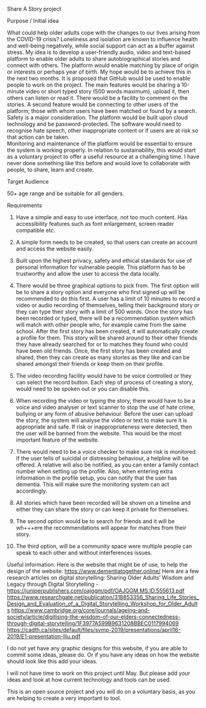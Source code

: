 Share A Story project

Purpose / Initial idea

What could help older adults cope with the changes to our lives arising from the COVID-19 crisis?  Loneliness and isolation are known to influence health and well-being negatively, while social support can act as a buffer against stress.  My idea is to develop a user-friendly audio, video and text-based platform to enable older adults to share autobiographical stories and connect with others. The platform would enable matching by place of origin or interests or perhaps year of birth. My hope would be to achieve this in the next two months.  It is proposed that GitHub would be used to enable people to work on the project.
The main features would be sharing a 10-minute video or short typed story (500 words maximum), upload it, then others can listen or read it. There would be a facility to comment on the stories.   A second feature would be connecting to other users of the platform; those with whom users have been matched or found by a search. 
Safety is a major consideration. The platform would be built upon cloud technology and be password-protected. The software would need to recognise hate speech, other inappropriate content or if users are at risk so that action can be taken.  
Monitoring and maintenance of the platform would be essential to ensure the system is working properly.  In relation to sustainability, this would start as a voluntary project to offer a useful resource at a challenging time.
I have never done something like this before and would love to collaborate with people, to share, learn and create.  

Target Audience

50+ age range and be suitable for all genders. 

Requirements 
1.	Have a simple and easy to use interface, not too much content. Has accessibility features such as font enlargement, screen reader compatible etc. 

2.	A simple form needs to be created, so that users can create an account and access the website easily. 

3.	Built upon the highest privacy, safety and ethical standards for use of personal information for vulnerable people. This platform has to be trustworthy and allow the user to access the data locally. 

4.	There would be three graphical options to pick from. The first option will be to share a story option and everyone who first signed up will be recommended to do this first. A user has a limit of 10 minutes to record a video or audio recording of themselves, telling their background story or they can type their story with a limit of 500 words. Once the story has been recorded or typed, there will be a recommendation system which will match with other people who, for example came from the same school. After the first story has been created, it will automatically create a profile for them. This story will be shared around to their other friends they have already searched for or to matches they found who could have been old friends. Once, the first story has been created and shared, then they can create as many stories as they like and can be shared amongst their friends or keep them on their profile. 

5.	The video recording facility would have to be voice controlled or they can select the record button. Each step of process of creating a story, would need to be spoken out or you can disable this. 

6.	When recording the video or typing the story, there would have to be a voice and video analyser or text scanner to stop the use of hate crime, bullying or any form of abusive behaviour. Before the user can upload the story, the system will analyse the video or text to make sure it is appropriate and safe. If risk or inappropriateness were detected, then the user will be banned from the website. This would be the most important feature of the website. 

7.	There would need to be a voice checker to make sure risk is monitored. If the user tells of suicidal or distressing behaviour, a helpline will be offered. A relative will also be notified, as you can enter a family contact number when setting up the profile. Also, when entering extra information in the profile setup, you can notify that the user has dementia. This will make sure the monitoring system can act accordingly. 

8.	All stories which have been recorded will be shown on a timeline and either they can share the story or can keep it private for themselves. 

9.	The second option would be to search for friends and it will be wh+++ere the recommendations will appear for matches from their story. 

10.	The third option, will be a community space were multiple people can speak to each other and without interferences issues. 

Useful information:
Here is the website that might be of use, to help the design of the website: https://www.dementiatogether.online/
Here are a few research articles on digital storytelling:
Sharing Older Adults’ Wisdom and Legacy through Digital Storytelling -https://juniperpublishers.com/oajggm/pdf/OAJGGM.MS.ID.555613.pdf 
https://www.researchgate.net/publication/318853356_Sharing_Life_Stories_Design_and_Evaluation_of_a_Digital_Storytelling_Workshop_for_Older_Adults
https://www.cambridge.org/core/journals/ageing-and-society/article/digitising-the-wisdom-of-our-elders-connectedness-through-digital-storytelling/1F3977A599B9631208BBEC0117994069 
https://cadth.ca/sites/default/files/symp-2019/presentations/april16-2019/E1-presentation-lliu.pdf 

I do not yet have any graphic designs for this website, if you are able to commit some ideas, please do. Or if you have any ideas on how the website should look like this add your ideas. 

I will not have time to work on this project until May. But please add your ideas and look at how current technology and tools can be used. 

This is an open source project and you will do on a voluntary basis, as you are helping to create a very important to tool. 

